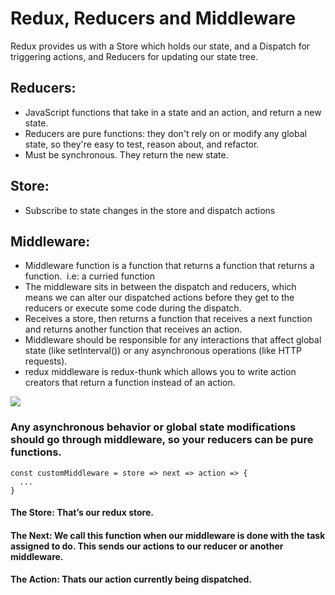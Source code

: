 # Redux, Reducers and Middleware
Redux provides us with a Store which holds our state, and a Dispatch for triggering actions, and Reducers for updating our state tree.

## Reducers: 
- JavaScript functions that take in a state and an action, and return a new state. 
- Reducers are pure functions: they don't rely on or modify any global state, so they're easy to test, reason about, and refactor.
- Must be synchronous. They return the new state.

## Store:
- Subscribe to state changes in the store and dispatch actions

## Middleware:
- Middleware function is a function that returns a function that returns a function.  i.e: a curried function
- The middleware sits in between the dispatch and reducers, which means we can alter our dispatched actions before they get to the reducers or execute some code during the dispatch.
- Receives a store, then returns a function that receives a next function and returns another function that receives an action.
- Middleware should be responsible for any interactions that affect global state (like setInterval()) or any asynchronous operations (like HTTP requests).
- redux middleware is redux-thunk which allows you to write action creators that return a function instead of an action.

<img src="https://cdn-images-1.medium.com/max/800/1*BqYWetCfpVNYhDX9fez0Mg.png">

### Any asynchronous behavior or global state modifications should go through middleware, so your reducers can be pure functions. 

```
const customMiddleware = store => next => action => {
  ...
}
```

#### The Store: That’s our redux store.

#### The Next: We call this function when our middleware is done with the task assigned to do. This sends our actions to our reducer or another middleware.

#### The Action: Thats our action currently being dispatched.
